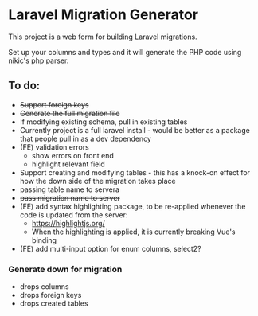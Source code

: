 # Laravel Migration Generator
This project is a web form for building Laravel migrations.

Set up your columns and types and it will generate the PHP code using nikic's php parser.

## To do:
* ~~Support foreign keys~~
* ~~Generate the full migration file~~
* If modifying existing schema, pull in existing tables
* Currently project is a full laravel install - would be better as a package that people pull in as a dev dependency
* (FE) validation errors
    * show errors on front end
    * highlight relevant field
* Support creating and modifying tables - this has a knock-on effect for how the down side of the migration takes place
* passing table name to servera
* ~~pass migration name to server~~
* (FE) add syntax highlighting package, to be re-applied whenever the code is updated from the server:
    * https://highlightjs.org/
    * When the highlighting is applied, it is currently breaking Vue's binding
* (FE) add multi-input option for enum columns, select2?

### Generate down for migration
* ~~drops columns~~
* drops foreign keys
* drops created tables 
